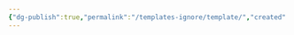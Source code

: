 ```yaml
---
{"dg-publish":true,"permalink":"/templates-ignore/template/","created":"2024-03-31T22:08:21.596+07:00","updated":"2024-03-31T22:26:49.884+07:00"}
---
```


